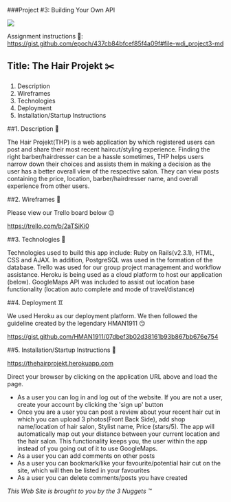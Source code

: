 ###Project #3: Building Your Own API

![](http://i.imgur.com/j2uHG3x.gif)

Assignment instructions :page_facing_up::
https://gist.github.com/epoch/437cb84bfcef85f4a09f#file-wdi_project3-md

## Title: The Hair Projekt :scissors:

1.  Description
2.  Wireframes
3.  Technologies
4.  Deployment
5.  Installation/Startup Instructions


##1.  Description :page_with_curl:

The Hair Projekt(THP) is a web application by which registered users can post and share their most recent haircut/styling experience. Finding the right barber/hairdresser can be a hassle sometimes, THP helps users narrow down their choices and assists them in making a decision as the user has a better overall view of the respective salon. They can view posts containing the price, location, barber/hairdresser name, and overall experience from other users.

##2.  Wireframes :pencil:

Please view our Trello board below :wink:

https://trello.com/b/2aTSiKi0

##3.  Technologies :iphone:

Technologies used to build this app include: Ruby on Rails(v2.3.1), HTML, CSS and AJAX. In addition, PostgreSQL was used in the formation of the database. Trello was used for our group project management and workflow assistance. Heroku is being used as a cloud platform to host our application (below). GoogleMaps API was included to assist out location base functionality (location auto complete and mode of travel/distance)

##4. Deployment :gemini:

We used Heroku as our deployment platform. We then followed the guideline created by the legendary HMAN1911 :smirk:

https://gist.github.com/HMAN1911/07dbef3b02d38161b93b867bb676e754

##5.  Installation/Startup Instructions :book:

https://thehairprojekt.herokuapp.com

Direct your browser by clicking on the application URL above and load the page.

* As a user you can log in and log out of the website. If you are not a user, create your account by clicking the 'sign up' button
* Once you are a user you can post a review about your recent hair cut in which you can upload 3 photos(Front Back Side), add shop name/location of hair salon, Stylist name, Price (stars/5). The app will automatically map out your distance between your current location and the hair salon. This functionality keeps you, the user within the app instead of you going out of it to use GoogleMaps.
* As a user you can add comments on other posts
* As a user you can bookmark/like your favourite/potential hair cut on the site, which will then be listed in your favourites
* As a user you can delete comments/posts you have created




*This Web Site is brought to you by the 3 Nuggets :tm:*
